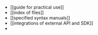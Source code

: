 - [[guide for practical use]]
- [[index of files]]
- [[specified syntax manuals]]
- [[integrations of external API and SDK]]
- 